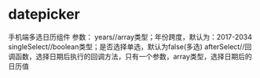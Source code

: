 # datepicker
手机端多选日历组件
参数：
years//array类型；年份跨度，默认为：2017-2034
singleSelect//boolean类型；是否选择单选，默认为false(多选)
afterSelect//回调函数，选择日期后执行的回调方法，只有一个参数，array类型，选择日期后的日历值
